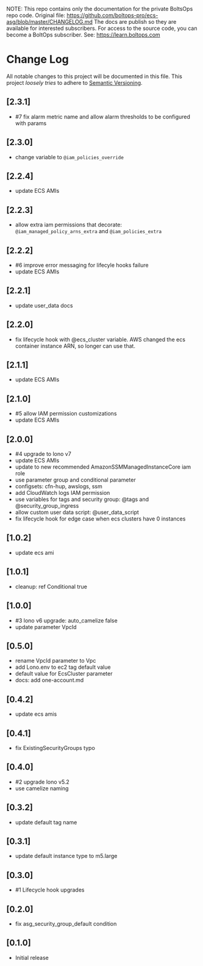 <!-- note marker start -->
NOTE: This repo contains only the documentation for the private BoltsOps repo code.
Original file: https://github.com/boltops-pro/ecs-asg/blob/master/CHANGELOG.md
The docs are publish so they are available for interested subscribers.
For access to the source code, you can become a BoltOps subscriber.
See: https://learn.boltops.com

<!-- note marker end -->

# Change Log

All notable changes to this project will be documented in this file.
This project *loosely tries* to adhere to [Semantic Versioning](http://semver.org/).

## [2.3.1]
- #7 fix alarm metric name and allow alarm thresholds to be configured with params

## [2.3.0]
- change variable to `@iam_policies_override`

## [2.2.4]
- update ECS AMIs

## [2.2.3]
- allow extra iam permissions that decorate: `@iam_managed_policy_arns_extra` and `@iam_policies_extra`

## [2.2.2]
- #6 improve error messaging for lifecyle hooks failure
- update ECS AMIs

## [2.2.1]
- update user_data docs

## [2.2.0]
- fix lifecycle hook with @ecs_cluster variable. AWS changed the ecs container instance ARN, so longer can use that.

## [2.1.1]
- update ECS AMIs

## [2.1.0]
- #5 allow IAM permission customizations
- update ECS AMIs

## [2.0.0]
- #4 upgrade to lono v7
- update ECS AMIs
- update to new recommended AmazonSSMManagedInstanceCore iam role
- use parameter group and conditional parameter
- configsets: cfn-hup, awslogs, ssm
- add CloudWatch logs IAM permission
- use variables for tags and security group: @tags and @security_group_ingress
- allow custom user data script: @user_data_script
- fix lifecycle hook for edge case when ecs clusters have 0 instances

## [1.0.2]
- update ecs ami

## [1.0.1]
- cleanup: ref Conditional true

## [1.0.0]
- #3 lono v6 upgrade: auto_camelize false
- update parameter VpcId

## [0.5.0]
- rename VpcId parameter to Vpc
- add Lono.env to ec2 tag default value
- default value for EcsCluster parameter
- docs: add one-account.md

## [0.4.2]
- update ecs amis

## [0.4.1]
- fix ExistingSecurityGroups typo

## [0.4.0]
- #2 upgrade lono v5.2
- use camelize naming

## [0.3.2]
- update default tag name

## [0.3.1]
- update default instance type to m5.large

## [0.3.0]
- #1 Lifecycle hook upgrades

## [0.2.0]
- fix asg\_security\_group\_default condition

## [0.1.0]
- Initial release
